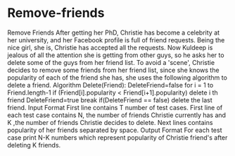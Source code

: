 # Remove-friends
Remove Friends After getting her PhD, Christie has become a celebrity at her university, and her Facebook profile is full of friend requests. Being the nice girl, she is, Christie has accepted all the requests. Now Kuldeep is jealous of all the attention she is getting from other guys, so he asks her to delete some of the guys from her friend list. To avoid a 'scene', Christie decides to remove some friends from her friend list, since she knows the popularity of each of the friend she has, she uses the following algorithm to delete a friend.  Algorithm Delete(Friend): DeleteFriend=false for i = 1 to Friend.length-1 if (Friend[i].popularity &lt; Friend[i+1].popularity) delete i th friend DeleteFriend=true break if(DeleteFriend == false) delete the last friend.  Input Format First line contains T number of test cases. First line of each test case contains N, the number of friends Christie currently has and K ,the number of friends Christie decides to delete. Next lines contains popularity of her friends separated by space.  Output Format For each test case print N-K numbers which represent popularity of Christie friend's after deleting K friends.
